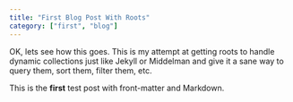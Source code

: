 ```yaml
---
title: "First Blog Post With Roots"
category: ["first", "blog"]
---
```


OK, lets see how this goes. This is my attempt at getting roots to handle dynamic collections just like Jekyll or Middelman and give it a sane way to query them, sort them, filter them, etc.

This is the **first** test post with front-matter and Markdown.
